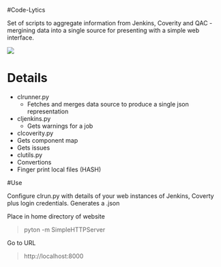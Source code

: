 #Code-Lytics

Set of scripts to aggregate information from Jenkins, Coverity and QAC - mergining data into a single source for presenting with a simple web 
interface.

![](https://github.com/ovinn/code-lytics/raw/master/img/example.png)


# Details

* clrunner.py
  * Fetches and merges data source to produce a single json representation
* cljenkins.py
  * Gets warnings for a job
* clcoverity.py
 * Gets component map
 * Gets issues
* clutils.py
 * Convertions
 * Finger print local files (HASH)

#Use

Configure clrun.py with details of your web instances of Jenkins, Coverty plus login credentials. 
Generates a <file>.json

Place in home directory of website

> pyton -m SimpleHTTPServer

Go to URL

> http://localhost:8000
